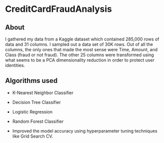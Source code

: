 # CreditCardFraudAnalysis

## About
I gathered my data from a Kaggle dataset which contained 285,000 rows of data and 31 columns. I sampled out a data set of 30K rows. Out of all the columns, the only ones that made the most sense were Time, Amount, and Class (fraud or not fraud). The other 25 columns were transformed using what seems to be a PCA dimensionality reduction in order to protect user identities.

## Algorithms used 
* K-Nearest Neighbor Classifier
* Decision Tree Classifier
* Logistic Regression
* Random Forest Classifier

* Improved the model accuracy using hyperparameter tuning techniques like Grid Search CV.
